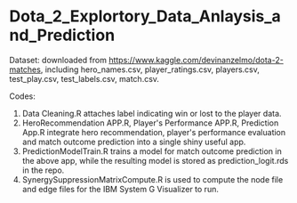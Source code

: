 # Dota_2_Explortory_Data_Anlaysis_and_Prediction

Dataset: downloaded from https://www.kaggle.com/devinanzelmo/dota-2-matches, including hero_names.csv, player_ratings.csv, players.csv, test_play.csv, test_labels.csv, match.csv. 

Codes:
1. Data Cleaning.R attaches label indicating win or lost to the player data. 
2. HeroRecommendation APP.R, Player's Performance APP.R, Prediction App.R integrate hero recommendation, player's performance evaluation and match outcome prediction into a single shiny useful app. 
3. PredictionModelTrain.R trains a model for match outcome prediction in the above app, while the resulting model is stored as prediction_logit.rds in the repo.
4. SynergySuppressionMatrixCompute.R is used to compute the node file and edge files for the IBM System G Visualizer to run.
 

